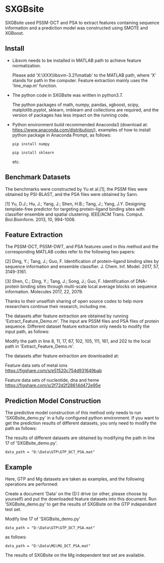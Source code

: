 # SXGBsite  
SXGBsite used PSSM-DCT and PSA to extract features containing sequence information and a prediction model was constructed using SMOTE and XGBoost.  
  
## Install  
- Libsvm needs to be installed in MATLAB path to achieve feature normalization. 

    Please add 'X:\XXX\libsvm-3.21\matlab\' to the MATLAB path, where 'X' stands for path in the computer. Feature extraction mainly uses the 'line_map.m' function.  

- The python code in SXGBsite was written in python3.7. 

    The python packages of math, numpy, pandas, xgboost, scipy, matplotlib.pyplot, sklearn, imblearn and collections are required, and the version of packages has less impact on the running code.  
- Python environment build recommended Anaconda3 (download at: https://www.anaconda.com/distribution/), examples of how to install python package in Anaconda Prompt, as follows:  

    ```
    pip install numpy
    ```
    
    ```
    pip install sklearn
    ```
    etc.  
  
## Benchmark Datasets  
The benchmarks were constructed by Yu et al.[1], the PSSM files were obtained by PSI-BLAST, and the PSA files were obtained by Sann.  
  
[1] Yu, D.J.; Hu, J.; Yang, J.; Shen, H.B.; Tang, J.; Yang, J.Y. Designing template-free predictor for targeting protein-ligand binding sites with classifier ensemble and spatial clustering. IEEE/ACM Trans. Comput. Biol.Bioinform. 2013, 10, 994-1008.  
  
## Feature Extraction  
The PSSM-DCT, PSSM-DWT, and PSA features used in this method and the corresponding MATLAB codes refer to the following two papers:  
  
[2] Ding, Y.; Tang, J.; Guo, F. Identification of protein–ligand binding sites by sequence information and ensemble classifier. J. Chem. Inf. Model. 2017, 57, 3149-3161.  
  
[3] Shen, C.; Ding, Y.; Tang, J.; Song, J.; Guo, F. Identification of DNA–protein binding sites through multi-scale local average blocks on sequence information. Molecules 2017, 22, 2079.  

Thanks to their unselfish sharing of open source codes to help more researchers continue their research, including me.  

The datasets after feature extraction are obtained by running 'Extract_Feature_Demo.m'. The input are PSSM files and PSA files of protein sequence. Different dataset feature extraction only needs to modify the input path, as follows:  

Modify the path in line 8, 11, 17, 67, 102, 105, 111, 161, and 202 to the local path in 'Extract_Feature_Demo.m'.

The datasets after feature extraction are downloaded at: 
  
Feature data sets of metal ions  
https://figshare.com/s/e51520c754d931649bab  
  
Feature data sets of nucleotide, dna and heme  
https://figshare.com/s/2f72d2f28614d472e95e  
  
## Prediction Model Construction  
The predictive model construction of this method only needs to run 'SXGBsite_demo.py' in a fully configured python environment. If you want to get the prediction results of different datasets, you only need to modify the path as follows:  

The results of different datasets are obtained by modifying the path in line 17 of 'SXGBsite_demo.py'.
```
data_path = "D:\Data\GTP\GTP_DCT_PSA.mat"
```
  
## Example  
Here, GTP and Mg datasets are taken as examples, and the following operations are performed:  
  
Create a document 'Data' on the (D:) drive (or other, please choose by yourself) and put the downloaded feature datasets into this document. Run ‘SXGBsite_demo.py’ to get the results of SXGBsite on the GTP independent test set.  
  
Modify line 17 of 'SXGBsite_demo.py'  

```
data_path = "D:\Data\GTP\GTP_DCT_PSA.mat"
```  
as follows:  

```
data_path = "D:\Data\MG\MG_DCT_PSA.mat"
```  
The results of SXGBsite on the Mg independent test set are available.
